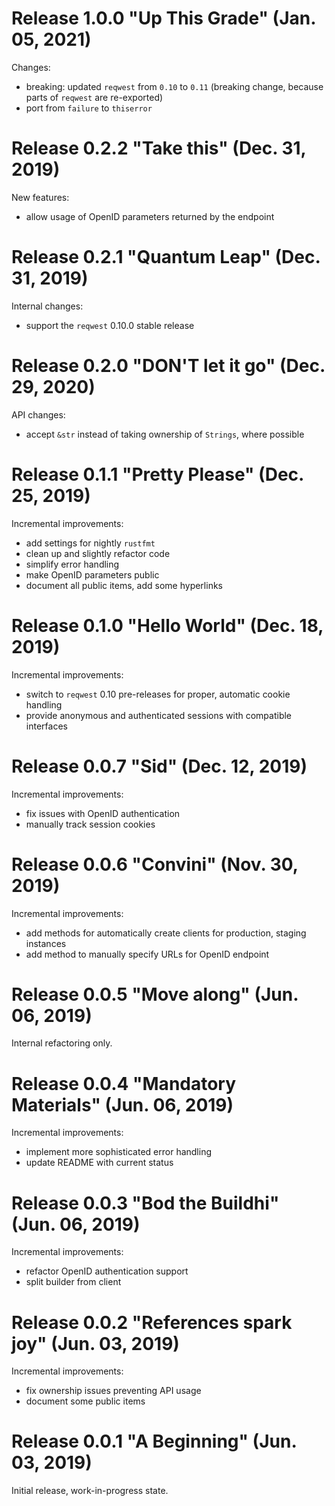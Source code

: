 # Release 1.0.0 "Up This Grade" (Jan. 05, 2021)

Changes:

- breaking: updated `reqwest` from `0.10` to `0.11` (breaking change,
  because parts of `reqwest` are re-exported)
- port from `failure` to `thiserror`

# Release 0.2.2 "Take this" (Dec. 31, 2019)

New features:

- allow usage of OpenID parameters returned by the endpoint

# Release 0.2.1 "Quantum Leap" (Dec. 31, 2019)

Internal changes:

- support the `reqwest` 0.10.0 stable release

# Release 0.2.0 "DON'T let it go" (Dec. 29, 2020)

API changes:

- accept `&str` instead of taking ownership of `Strings`, where possible

# Release 0.1.1 "Pretty Please" (Dec. 25, 2019)

Incremental improvements:

- add settings for nightly `rustfmt`
- clean up and slightly refactor code
- simplify error handling
- make OpenID parameters public
- document all public items, add some hyperlinks

# Release 0.1.0 "Hello World" (Dec. 18, 2019)

Incremental improvements:

- switch to `reqwest` 0.10 pre-releases for proper, automatic cookie handling
- provide anonymous and authenticated sessions with compatible interfaces

# Release 0.0.7 "Sid" (Dec. 12, 2019)

Incremental improvements:

- fix issues with OpenID authentication
- manually track session cookies

# Release 0.0.6 "Convini" (Nov. 30, 2019)

Incremental improvements:

- add methods for automatically create clients for production, staging instances
- add method to manually specify URLs for OpenID endpoint

# Release 0.0.5 "Move along" (Jun. 06, 2019)

Internal refactoring only.

# Release 0.0.4 "Mandatory Materials" (Jun. 06, 2019)

Incremental improvements:

- implement more sophisticated error handling
- update README with current status

# Release 0.0.3 "Bod the Buildhi" (Jun. 06, 2019)

Incremental improvements:

- refactor OpenID authentication support
- split builder from client

# Release 0.0.2 "References spark joy" (Jun. 03, 2019)

Incremental improvements:

- fix ownership issues preventing API usage
- document some public items

# Release 0.0.1 "A Beginning" (Jun. 03, 2019)

Initial release, work-in-progress state.

